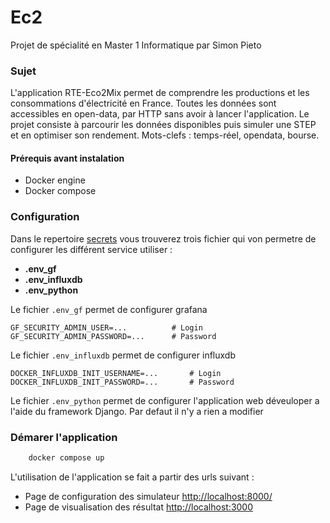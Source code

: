 # Ec2
Projet de spécialité en Master 1 Informatique par Simon Pieto

### Sujet
L'application RTE-Eco2Mix permet de comprendre les productions et les consommations d'électricité en France.
Toutes les données sont accessibles en open-data, par HTTP sans avoir à lancer l'application. Le projet consiste à
parcourir les données disponibles puis simuler une STEP et en optimiser son rendement. Mots-clefs : temps-réel, opendata, bourse.


#### Prérequis avant instalation
- Docker engine
- Docker compose

### Configuration
Dans le repertoire [secrets](https://github.com/Zarbose/Ec2/tree/main/secrets) vous trouverez trois fichier qui von permetre de configurer les différent service utiliser :
- **.env_gf**
- **.env_influxdb**
- **.env_python**

Le fichier ```.env_gf```  permet de configurer grafana
```
GF_SECURITY_ADMIN_USER=...          # Login
GF_SECURITY_ADMIN_PASSWORD=...      # Password
```
Le fichier ```.env_influxdb```  permet de configurer influxdb
```
DOCKER_INFLUXDB_INIT_USERNAME=...       # Login     
DOCKER_INFLUXDB_INIT_PASSWORD=...       # Password
```

Le fichier ```.env_python```  permet de configurer l'application web déveuloper a l'aide du framework Django. Par defaut il n'y a rien a modifier

### Démarer l'application
```bash
    docker compose up
```

L'utilisation de l'application se fait a partir des urls suivant :
- Page de configuration des simulateur <http://localhost:8000/> 
- Page de visualisation des résultat <http://localhost:3000>
